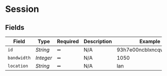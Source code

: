 # Session


## Fields

| Field                    | Type                     | Required                 | Description              | Example                  |
| ------------------------ | ------------------------ | ------------------------ | ------------------------ | ------------------------ |
| `id`                     | *String*                 | :heavy_minus_sign:       | N/A                      | 93h7e00ncblxncqw9lkfaoxi |
| `bandwidth`              | *Integer*                | :heavy_minus_sign:       | N/A                      | 1050                     |
| `location`               | *String*                 | :heavy_minus_sign:       | N/A                      | lan                      |